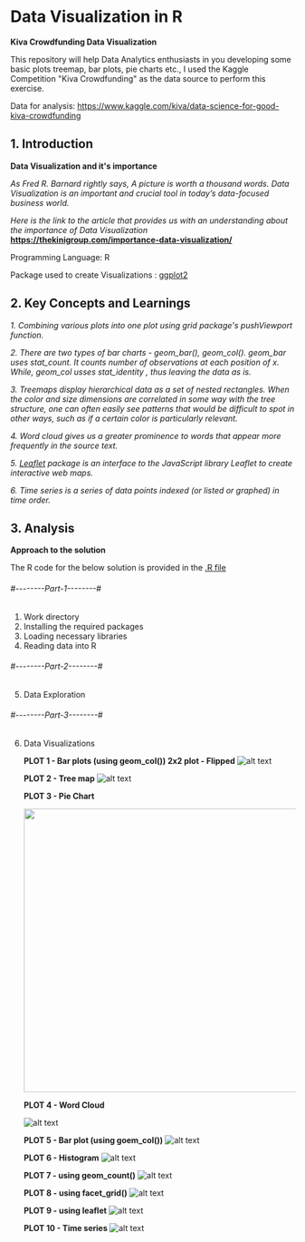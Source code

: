 # Data Visualization in R

**Kiva Crowdfunding Data Visualization**

This repository will help Data Analytics enthusiasts in you developing some basic plots treemap, bar plots, pie charts etc., I used the Kaggle Competition "Kiva Crowdfunding" as the data source to perform this exercise.

Data for analysis: https://www.kaggle.com/kiva/data-science-for-good-kiva-crowdfunding

## 1. Introduction

**Data Visualization and it's importance**

*As Fred R. Barnard rightly says, A picture is worth a thousand words. Data Visualization is an important and crucial tool in today’s data-focused business world.*

*Here is the link to the article that provides us with an understanding about the importance of Data Visualization* **https://thekinigroup.com/importance-data-visualization/**

Programming Language: R 

Package used to create Visualizations : [ggplot2](https://cran.r-project.org/web/packages/ggplot2/index.html)

## 2. Key Concepts and Learnings

   *1. Combining various plots into one plot using grid package's pushViewport function.*
   
   *2. There are two types of bar charts - geom_bar(), geom_col(). 
         geom_bar uses stat_count. It counts number of observations at each position of x. While, geom_col usses stat_identity , thus leaving the data as is.*
         
   *3. Treemaps display hierarchical data as a set of nested rectangles. When the color and size dimensions are correlated in some way with the tree structure, one can often easily see patterns that would be difficult to spot in other ways, such as if a certain color is particularly relevant.*
   
   *4. Word cloud gives us a greater prominence to words that appear more frequently in the source text.*
   
   *5. [Leaflet](https://rstudio.github.io/leaflet/) package is an interface to the JavaScript library Leaflet to create interactive web maps.*
   
   *6. Time series is a series of data points indexed (or listed or graphed) in time order.*
   
   
## 3. Analysis

**Approach to the solution**

   The R code for the below solution is provided in the [.R file](https://github.com/aparnaadiraju92/Kiva-Crowdfunding-Data-Visualization-/blob/master/Rcode_Kaggle_KivaCrowdfunding.R)

###### #--------Part-1--------#
 1. Work directory
 2. Installing the required packages
 3. Loading necessary libraries
 4. Reading data into R


###### #--------Part-2--------#
 5. Data Exploration
 
 ###### #--------Part-3--------#
 6. Data Visualizations 
 
    **PLOT 1 - Bar plots (using geom_col()) 2x2 plot - Flipped**
    ![alt text](https://github.com/aparnaadiraju92/Kiva-Crowdfunding-Data-Visualization-/blob/master/Plots/Plot1.PNG)
     
    **PLOT 2 - Tree map**
    ![alt text](https://github.com/aparnaadiraju92/Kiva-Crowdfunding-Data-Visualization-/blob/master/Plots/Plot2.PNG)
    
    **PLOT 3 - Pie Chart**
    
    <img src="https://github.com/aparnaadiraju92/Kiva-Crowdfunding-Data-Visualization-/blob/master/Plots/Plot3.PNG" data-canonical-src="https://github.com/aparnaadiraju92/Kiva-Crowdfunding-Data-Visualization-/blob/master/Plots/Plot3.PNG" width="530" height="500" />
      
    **PLOT 4 - Word Cloud**
    
    ![alt text](https://github.com/aparnaadiraju92/Kiva-Crowdfunding-Data-Visualization-/blob/master/Plots/Plot4.PNG)
      
      
    **PLOT 5 - Bar plot (using goem_col())**
    ![alt text](https://github.com/aparnaadiraju92/Kiva-Crowdfunding-Data-Visualization-/blob/master/Plots/Plot5.PNG)
      
      
    **PLOT 6 - Histogram**
    ![alt text](https://github.com/aparnaadiraju92/Kiva-Crowdfunding-Data-Visualization-/blob/master/Plots/Plot6.PNG)
      
    **PLOT 7 - using geom_count()**
    ![alt text](https://github.com/aparnaadiraju92/Kiva-Crowdfunding-Data-Visualization-/blob/master/Plots/Plot7.PNG)
      
    **PLOT 8 - using facet_grid()**
    ![alt text](https://github.com/aparnaadiraju92/Kiva-Crowdfunding-Data-Visualization-/blob/master/Plots/Plot8.PNG)
      
    **PLOT 9 - using leaflet**
    ![alt text](https://github.com/aparnaadiraju92/Kiva-Crowdfunding-Data-Visualization-/blob/master/Plots/Plot9.PNG)
      
    **PLOT 10 - Time series**
    ![alt text](https://github.com/aparnaadiraju92/Kiva-Crowdfunding-Data-Visualization-/blob/master/Plots/Plot10.PNG)
